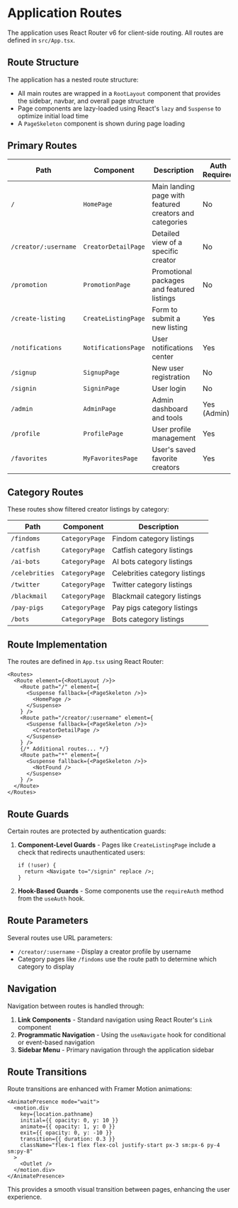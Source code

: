 
# Application Routes

The application uses React Router v6 for client-side routing. All routes are defined in `src/App.tsx`.

## Route Structure

The application has a nested route structure:

- All main routes are wrapped in a `RootLayout` component that provides the sidebar, navbar, and overall page structure
- Page components are lazy-loaded using React's `lazy` and `Suspense` to optimize initial load time
- A `PageSkeleton` component is shown during page loading

## Primary Routes

| Path | Component | Description | Auth Required |
|------|-----------|-------------|--------------|
| `/` | `HomePage` | Main landing page with featured creators and categories | No |
| `/creator/:username` | `CreatorDetailPage` | Detailed view of a specific creator | No |
| `/promotion` | `PromotionPage` | Promotional packages and featured listings | No |
| `/create-listing` | `CreateListingPage` | Form to submit a new listing | Yes |
| `/notifications` | `NotificationsPage` | User notifications center | Yes |
| `/signup` | `SignupPage` | New user registration | No |
| `/signin` | `SigninPage` | User login | No |
| `/admin` | `AdminPage` | Admin dashboard and tools | Yes (Admin) |
| `/profile` | `ProfilePage` | User profile management | Yes |
| `/favorites` | `MyFavoritesPage` | User's saved favorite creators | Yes |

## Category Routes

These routes show filtered creator listings by category:

| Path | Component | Description |
|------|-----------|-------------|
| `/findoms` | `CategoryPage` | Findom category listings |
| `/catfish` | `CategoryPage` | Catfish category listings |
| `/ai-bots` | `CategoryPage` | AI bots category listings |
| `/celebrities` | `CategoryPage` | Celebrities category listings |
| `/twitter` | `CategoryPage` | Twitter category listings |
| `/blackmail` | `CategoryPage` | Blackmail category listings |
| `/pay-pigs` | `CategoryPage` | Pay pigs category listings |
| `/bots` | `CategoryPage` | Bots category listings |

## Route Implementation

The routes are defined in `App.tsx` using React Router:

```tsx
<Routes>
  <Route element={<RootLayout />}>
    <Route path="/" element={
      <Suspense fallback={<PageSkeleton />}>
        <HomePage />
      </Suspense>
    } />
    <Route path="/creator/:username" element={
      <Suspense fallback={<PageSkeleton />}>
        <CreatorDetailPage />
      </Suspense>
    } />
    {/* Additional routes... */}
    <Route path="*" element={
      <Suspense fallback={<PageSkeleton />}>
        <NotFound />
      </Suspense>
    } />
  </Route>
</Routes>
```

## Route Guards

Certain routes are protected by authentication guards:

1. **Component-Level Guards** - Pages like `CreateListingPage` include a check that redirects unauthenticated users:
   ```tsx
   if (!user) {
     return <Navigate to="/signin" replace />;
   }
   ```

2. **Hook-Based Guards** - Some components use the `requireAuth` method from the `useAuth` hook.

## Route Parameters

Several routes use URL parameters:

- `/creator/:username` - Display a creator profile by username
- Category pages like `/findoms` use the route path to determine which category to display

## Navigation

Navigation between routes is handled through:

1. **Link Components** - Standard navigation using React Router's `Link` component
2. **Programmatic Navigation** - Using the `useNavigate` hook for conditional or event-based navigation
3. **Sidebar Menu** - Primary navigation through the application sidebar

## Route Transitions

Route transitions are enhanced with Framer Motion animations:

```tsx
<AnimatePresence mode="wait">
  <motion.div 
    key={location.pathname} 
    initial={{ opacity: 0, y: 10 }}
    animate={{ opacity: 1, y: 0 }}
    exit={{ opacity: 0, y: -10 }}
    transition={{ duration: 0.3 }}
    className="flex-1 flex flex-col justify-start px-3 sm:px-6 py-4 sm:py-8"
  >
    <Outlet />
  </motion.div>
</AnimatePresence>
```

This provides a smooth visual transition between pages, enhancing the user experience.
